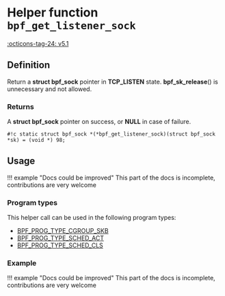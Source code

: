 # Helper function `bpf_get_listener_sock`

<!-- [FEATURE_TAG](bpf_get_listener_sock) -->
[:octicons-tag-24: v5.1](https://github.com/torvalds/linux/commit/dbafd7ddd62369b2f3926ab847cbf8fc40e800b7)
<!-- [/FEATURE_TAG] -->

## Definition

<!-- [HELPER_FUNC_DEF] -->
Return a **struct bpf_sock** pointer in **TCP_LISTEN** state. **bpf_sk_release**() is unnecessary and not allowed.

### Returns

A **struct bpf_sock** pointer on success, or **NULL** in case of failure.

`#!c static struct bpf_sock *(*bpf_get_listener_sock)(struct bpf_sock *sk) = (void *) 98;`
<!-- [/HELPER_FUNC_DEF] -->

## Usage

!!! example "Docs could be improved"
    This part of the docs is incomplete, contributions are very welcome

### Program types

This helper call can be used in the following program types:

<!-- DO NOT EDIT MANUALLY -->
<!-- [HELPER_FUNC_PROG_REF] -->
 * [BPF_PROG_TYPE_CGROUP_SKB](../program-type/BPF_PROG_TYPE_CGROUP_SKB.md)
 * [BPF_PROG_TYPE_SCHED_ACT](../program-type/BPF_PROG_TYPE_SCHED_ACT.md)
 * [BPF_PROG_TYPE_SCHED_CLS](../program-type/BPF_PROG_TYPE_SCHED_CLS.md)
<!-- [/HELPER_FUNC_PROG_REF] -->

### Example

!!! example "Docs could be improved"
    This part of the docs is incomplete, contributions are very welcome

